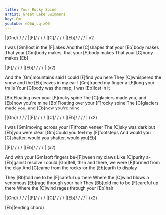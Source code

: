 ```yaml
---
title: Your Rocky Spine
artist: Great Lake Swimmers
key: Gm
youtube: eQ6W_cq-zQ0
---
```


|[Gm]/ / / / |[F]/ / / / |[C]/ / / / |[Eb]/ / / / | x2

I was [Gm]lost in the [F]lakes
And the [C]shapes that your [Eb]body makes
That your [Gm]body makes, that your [F]body makes
That your [C]body makes  [Eb]

|[F]/ / / / |[Eb]/ / / / | (x2)

And the [Gm]mountains said I could [F]find you here
They [C]whispered the snow and the [Eb]leaves in my ear
I [Gm]traced my finger a-[F]long your trails
Your [C]body was the map, I was [Eb]lost in it

[Bb]Floating over your [F]rocky spine
The [C]glaciers made you, and [Eb]now you're mine
[Bb]Floating over your [F]rocky spine
The [C]glaciers made you, and [Eb]now you're mine

|[Gm]/ / / / |[F]/ / / / |[C]/ / / / |[Eb]/ / / / | (x2)

I was [Gm]moving across your [F]frozen veneer
The [C]sky was dark but [Eb]you were clear
[Gm]Could you feel my [F]footsteps
And would you [C]shatter, would you shatter, would you[Eb]

|[F]/ / / / |[Eb]/ / / / | (x2)

And with your [Gm]soft fingers be-[F]tween my claws
Like [C]purity a-[Eb]gainst resolve
I could [Gm]tell, then and there, we were [F]formed from the clay
And [C]came from the rocks for the [Eb]earth to display

They [Bb]told me to be [F]careful up there
Where the [C]wind blows a venomous [Eb]rage through your hair
They [Bb]told me to be [F]careful up there
Where the [C]wind rages through your [Eb]hair

|[Gm]/ / / / |[F]/ / / / |[C]/ / / / |[Eb]/ / / / | (x2)

[Eb](ending chord)